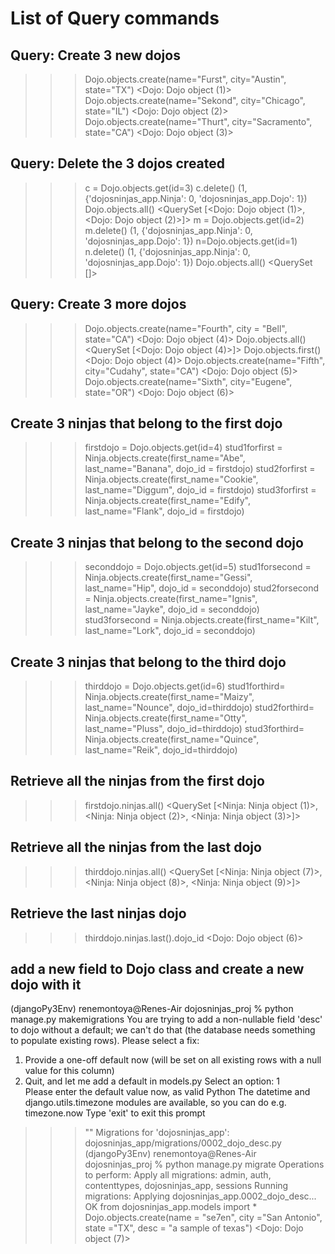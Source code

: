 
# List of Query commands
## Query: Create 3 new dojos
>>> Dojo.objects.create(name="Furst", city="Austin", state="TX")
<Dojo: Dojo object (1)>
>>> Dojo.objects.create(name="Sekond", city="Chicago", state="IL")
<Dojo: Dojo object (2)>
>>> Dojo.objects.create(name="Thurt", city="Sacramento", state="CA")
<Dojo: Dojo object (3)>

## Query: Delete the 3 dojos created
>>> c = Dojo.objects.get(id=3)
>>> c.delete()
(1, {'dojosninjas_app.Ninja': 0, 'dojosninjas_app.Dojo': 1})
>>> Dojo.objects.all()
<QuerySet [<Dojo: Dojo object (1)>, <Dojo: Dojo object (2)>]>
>>> m = Dojo.objects.get(id=2)
>>> m.delete()
(1, {'dojosninjas_app.Ninja': 0, 'dojosninjas_app.Dojo': 1})
>>> n=Dojo.objects.get(id=1)
>>> n.delete()
(1, {'dojosninjas_app.Ninja': 0, 'dojosninjas_app.Dojo': 1})
>>> Dojo.objects.all()
<QuerySet []>

## Query: Create 3 more dojos
>>> Dojo.objects.create(name="Fourth", city = "Bell", state="CA")
<Dojo: Dojo object (4)>
>>> Dojo.objects.all()
<QuerySet [<Dojo: Dojo object (4)>]>
>>> Dojo.objects.first()
<Dojo: Dojo object (4)>
>>> Dojo.objects.create(name="Fifth", city="Cudahy", state="CA")
<Dojo: Dojo object (5)>
>>> Dojo.objects.create(name="Sixth", city="Eugene", state="OR")
<Dojo: Dojo object (6)>

## Create 3 ninjas that belong to the first dojo

>>> firstdojo = Dojo.objects.get(id=4)
>>> stud1forfirst = Ninja.objects.create(first_name="Abe", last_name="Banana", dojo_id = firstdojo)
>>> stud2forfirst = Ninja.objects.create(first_name="Cookie", last_name="Diggum", dojo_id = firstdojo)
>>> stud3forfirst = Ninja.objects.create(first_name="Edify", last_name="Flank", dojo_id = firstdojo)

## Create 3 ninjas that belong to the second dojo

>>> seconddojo = Dojo.objects.get(id=5)
>>> stud1forsecond = Ninja.objects.create(first_name="Gessi", last_name="Hip", dojo_id = seconddojo)
>>> stud2forsecond = Ninja.objects.create(first_name="Ignis", last_name="Jayke", dojo_id = seconddojo)
>>> stud3forsecond = Ninja.objects.create(first_name="Kilt", last_name="Lork", dojo_id = seconddojo)

## Create 3 ninjas that belong to the third dojo

>>> thirddojo = Dojo.objects.get(id=6)
>>> stud1forthird= Ninja.objects.create(first_name="Maizy", last_name="Nounce", dojo_id=thirddojo)
>>> stud2forthird= Ninja.objects.create(first_name="Otty", last_name="Pluss", dojo_id=thirddojo)
>>> stud3forthird= Ninja.objects.create(first_name="Quince", last_name="Reik", dojo_id=thirddojo)

## Retrieve all the ninjas from the first dojo
>>> firstdojo.ninjas.all()
<QuerySet [<Ninja: Ninja object (1)>, <Ninja: Ninja object (2)>, <Ninja: Ninja object (3)>]>

## Retrieve all the ninjas from the last dojo
>>> thirddojo.ninjas.all()
<QuerySet [<Ninja: Ninja object (7)>, <Ninja: Ninja object (8)>, <Ninja: Ninja object (9)>]>

## Retrieve the last ninjas dojo
>>> thirddojo.ninjas.last().dojo_id
<Dojo: Dojo object (6)>

## add a new field to Dojo class and create a new dojo with it

(djangoPy3Env) renemontoya@Renes-Air dojosninjas_proj % python manage.py makemigrations
You are trying to add a non-nullable field 'desc' to dojo without a default; we can't do that (the database needs something to populate existing rows).
Please select a fix:
 1) Provide a one-off default now (will be set on all existing rows with a null value for this column)
 2) Quit, and let me add a default in models.py
Select an option: 1  
Please enter the default value now, as valid Python
The datetime and django.utils.timezone modules are available, so you can do e.g. timezone.now
Type 'exit' to exit this prompt
>>> ""
Migrations for 'dojosninjas_app':
  dojosninjas_app/migrations/0002_dojo_desc.py
(djangoPy3Env) renemontoya@Renes-Air dojosninjas_proj % python manage.py migrate
Operations to perform:
  Apply all migrations: admin, auth, contenttypes, dojosninjas_app, sessions
Running migrations:
  Applying dojosninjas_app.0002_dojo_desc... OK
  >>> from dojosninjas_app.models import *
>>> Dojo.objects.create(name = "se7en", city ="San Antonio", state ="TX", desc = "a sample of texas")
<Dojo: Dojo object (7)>